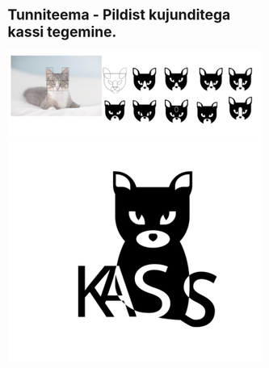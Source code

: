 # Tunniteema - Pildist kujunditega kassi tegemine.

![Esimene](./img/proovid.png)
![Teine](./img/kass.png)
